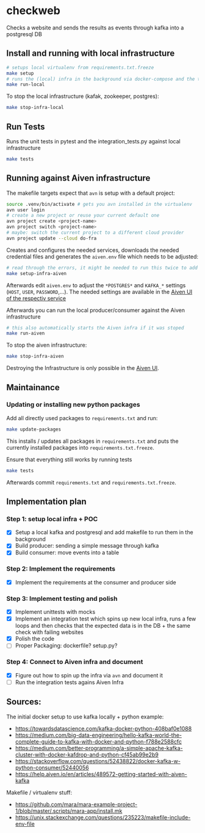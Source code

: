 # checkweb

Checks a website and sends the results as events through kafka into a postgresql DB

## Install and running with local infrastructure

```bash
# setups local virtualenv from requirements.txt.freeze
make setup
# runs the (local) infra in the background via docker-compose and the two apps in the foreground
make run-local
```

To stop the local infrastructure (kafak, zookeeper, postgres):

```bash
make stop-infra-local
```

## Run Tests

Runs the unit tests in pytest and the integration_tests.py against local infrastructure

```bash
make tests
```

## Running against Aiven infrastructure

The makefile targets expect that `avn` is setup with a default project:

```bash
source .venv/bin/activate # gets you avn installed in the virtualenv
avn user login
# create a new project or reuse your current default one
avn project create <project-name>
avn project switch <project-name>
# maybe: switch the current project to a different cloud provider
avn project update --cloud do-fra
```

Creates and configures the needed services, downloads the needed credential files and 
generates the `aiven.env` file which needs to be adjusted:

```bash
# read through the errors, it might be needed to run this twice to add the kafka topic
make setup-infra-aiven
```

Afterwards edit `aiven.env` to adjust the `*POSTGRES*` and `KAFKA_*` settings (`HOST`, `USER`, `PASSWORD`,...). The 
needed settings are available in the [Aiven UI of the respectiv service](https://console.aiven.io/) 

Afterwards you can run the local producer/consumer against the Aiven infrastructure

```bash
# this also automatically starts the Aiven infra if it was stoped
make run-aiven
```

To stop the aiven infrastructure:

```bash
make stop-infra-aiven
```

Destroying the Infrastructure is only possible in the [Aiven UI](https://console.aiven.io/).

## Maintainance

### Updating or installing new python packages

Add all directly used packages to `requirements.txt` and run:

```bash
make update-packages
```

This installs / updates all packages in `requirements.txt` and puts the currently installed packages into 
`requirements.txt.freeze`.

Ensure that everything still works by running tests

```bash
make tests
```

Afterwards commit `requirements.txt` and `requirements.txt.freeze`.

## Implementation plan

### Step 1: setup local infra + POC 
* [x] Setup a local kafka and postgresql and add makefile to run them in the background
* [x] Build producer: sending a simple message through kafka
* [x] Build consumer: move events into a table

### Step 2: Implement the requirements
* [x] Implement the requirements at the consumer and producer side
  
### Step 3: Implement testing and polish
* [x] Implement unittests with mocks
* [x] Implement an integration test which spins up new local infra, runs a few loops and then checks that the expected 
  data is in the DB + the same check with failing websites
* [x] Polish the code
* [ ] Proper Packaging: dockerfile? setup.py? 

### Step 4: Connect to Aiven infra and document  
* [x] Figure out how to spin up the infra via `avn` and document it
* [ ] Run the integration tests agains Aiven Infra

## Sources:

The initial docker setup to use kafka locally + python example: 
* https://towardsdatascience.com/kafka-docker-python-408baf0e1088
* https://medium.com/big-data-engineering/hello-kafka-world-the-complete-guide-to-kafka-with-docker-and-python-f788e2588cfc
* https://medium.com/better-programming/a-simple-apache-kafka-cluster-with-docker-kafdrop-and-python-cf45ab99e2b9
* https://stackoverflow.com/questions/52438822/docker-kafka-w-python-consumer/52440056
* https://help.aiven.io/en/articles/489572-getting-started-with-aiven-kafka

Makefile / virtualenv stuff:
* https://github.com/mara/mara-example-project-1/blob/master/.scripts/mara-app/install.mk
* https://unix.stackexchange.com/questions/235223/makefile-include-env-file
